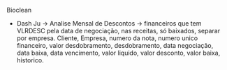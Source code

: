 Bioclean
- Dash Ju → Analise Mensal de Descontos → financeiros que tem VLRDESC pela data de negociação, nas receitas, só baixados, separar por empresa. Cliente, Empresa, numero da nota, numero unico financeiro, valor desdobramento, desdobramento, data negociação, data baixa, data vencimento, valor liquido, valor desconto, valor baixa, historico.